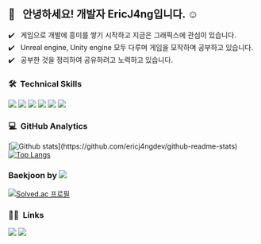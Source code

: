 
## 👋 &nbsp; 안녕하세요! 개발자 EricJ4ng입니다. ☺️

✔️ &nbsp; 게임으로 개발에 흥미를 쌓기 시작하고 지금은 그래픽스에 관심이 있습니다.\
✔️ &nbsp; Unreal engine, Unity engine 모두 다루며 게임을 모작하며 공부하고 있습니다. \
✔️ &nbsp; 공부한 것을 정리하여 공유하려고 노력하고 있습니다.


###  🛠 &nbsp;Technical Skills
<div align="left">
	<img src="https://img.shields.io/badge/C-A8B9CC?style=flat&logo=C&logoColor=white" />
  	<img src="https://img.shields.io/badge/C++-00599C?style=flat&logo=C++&logoColor=white" />
  	<img src="https://img.shields.io/badge/C Sharp-239120?style=flat&logo=C Sharp&logoColor=white" />  
	<img src="https://img.shields.io/badge/opengl-5586A4?style=flat&logo=opengl&logoColor=white" />  
	<img src="https://img.shields.io/badge/Unreal Engine-0E1128?style=flat&logo=Unreal Engine&logoColor=white" />
	<img src="https://img.shields.io/badge/Unity-FFFFFF?style=flat&logo=Unity&logoColor=white" />
</div>   

### 💻 &nbsp;GitHub Analytics

[![Github stats](https://github-readme-stats.vercel.app/api?username=ericj4ngdev&show_icons=true&theme=algolia&include_all_commits=true&count_private=true")](https://github.com/ericj4ngdev/github-readme-stats)
[![Top Langs](https://github-readme-stats.vercel.app/api/top-langs/?username=ericj4ngdev&layout=compact&theme=algolia)](https://github.com/ericj4ngdev/github-readme-stats)

### Baekjoon by <img src="https://img.shields.io/badge/C++-00599C?style=flat&logo=C++&logoColor=white" />

[![Solved.ac
프로필](http://mazassumnida.wtf/api/generate_badge?boj=bbangnaya)](https://solved.ac/bbangnaya)
<br/>

### 🤝🏻 &nbsp;Links
<a href="https://velog.io/@ericjangdev"><img src="https://img.shields.io/badge/-Velog-96f2d7?style=flat&logo=Velog&logoColor=white"/></a>
<a href="mailto:ericjangdev@gmail.com"><img src="https://img.shields.io/badge/-ericjangdev@gmail.com-D14836?style=flat&logo=Gmail&logoColor=white"/></a>

